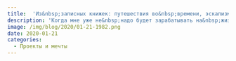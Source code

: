 ```yaml
---
title:  'Из&nbsp;записных книжек: путешествия во&nbsp;времени, эскапизм и&nbsp;всё такое'
description: 'Когда мне уже не&nbsp;надо будет зарабатывать на&nbsp;жизнь, займусь творчеством и&nbsp;экопоселениями 👨🏻‍🌾'
image: /img/blog/2020/01-21-1982.png
date: 2020-01-21
categories:
  - Проекты и мечты
---
```


